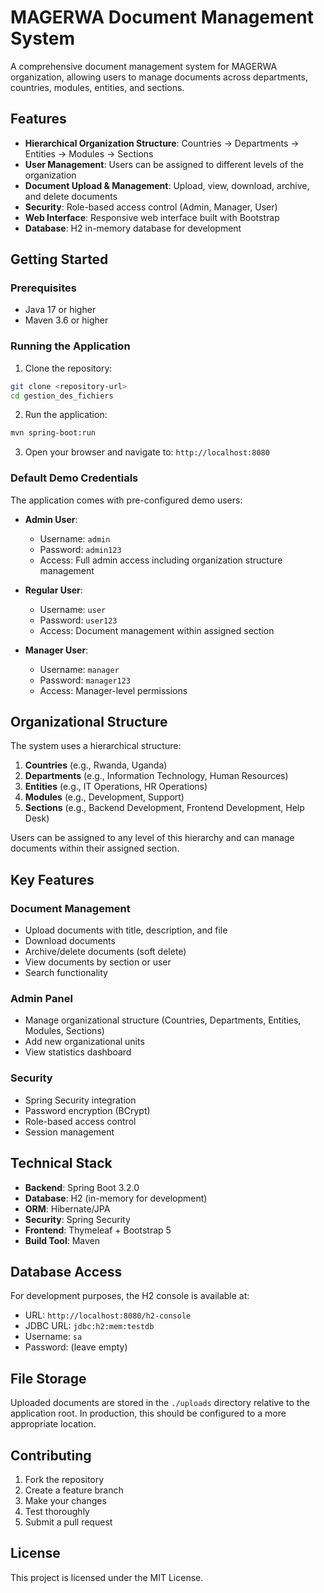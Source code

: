 # MAGERWA Document Management System

A comprehensive document management system for MAGERWA organization, allowing users to manage documents across departments, countries, modules, entities, and sections.

## Features

- **Hierarchical Organization Structure**: Countries → Departments → Entities → Modules → Sections
- **User Management**: Users can be assigned to different levels of the organization
- **Document Upload & Management**: Upload, view, download, archive, and delete documents
- **Security**: Role-based access control (Admin, Manager, User)
- **Web Interface**: Responsive web interface built with Bootstrap
- **Database**: H2 in-memory database for development

## Getting Started

### Prerequisites

- Java 17 or higher
- Maven 3.6 or higher

### Running the Application

1. Clone the repository:
```bash
git clone <repository-url>
cd gestion_des_fichiers
```

2. Run the application:
```bash
mvn spring-boot:run
```

3. Open your browser and navigate to: `http://localhost:8080`

### Default Demo Credentials

The application comes with pre-configured demo users:

- **Admin User**: 
  - Username: `admin` 
  - Password: `admin123`
  - Access: Full admin access including organization structure management

- **Regular User**: 
  - Username: `user` 
  - Password: `user123`
  - Access: Document management within assigned section

- **Manager User**: 
  - Username: `manager` 
  - Password: `manager123`
  - Access: Manager-level permissions

## Organizational Structure

The system uses a hierarchical structure:

1. **Countries** (e.g., Rwanda, Uganda)
2. **Departments** (e.g., Information Technology, Human Resources)
3. **Entities** (e.g., IT Operations, HR Operations)
4. **Modules** (e.g., Development, Support)
5. **Sections** (e.g., Backend Development, Frontend Development, Help Desk)

Users can be assigned to any level of this hierarchy and can manage documents within their assigned section.

## Key Features

### Document Management
- Upload documents with title, description, and file
- Download documents
- Archive/delete documents (soft delete)
- View documents by section or user
- Search functionality

### Admin Panel
- Manage organizational structure (Countries, Departments, Entities, Modules, Sections)
- Add new organizational units
- View statistics dashboard

### Security
- Spring Security integration
- Password encryption (BCrypt)
- Role-based access control
- Session management

## Technical Stack

- **Backend**: Spring Boot 3.2.0
- **Database**: H2 (in-memory for development)
- **ORM**: Hibernate/JPA
- **Security**: Spring Security
- **Frontend**: Thymeleaf + Bootstrap 5
- **Build Tool**: Maven

## Database Access

For development purposes, the H2 console is available at:
- URL: `http://localhost:8080/h2-console`
- JDBC URL: `jdbc:h2:mem:testdb`
- Username: `sa`
- Password: (leave empty)

## File Storage

Uploaded documents are stored in the `./uploads` directory relative to the application root. In production, this should be configured to a more appropriate location.

## Contributing

1. Fork the repository
2. Create a feature branch
3. Make your changes
4. Test thoroughly
5. Submit a pull request

## License

This project is licensed under the MIT License.
